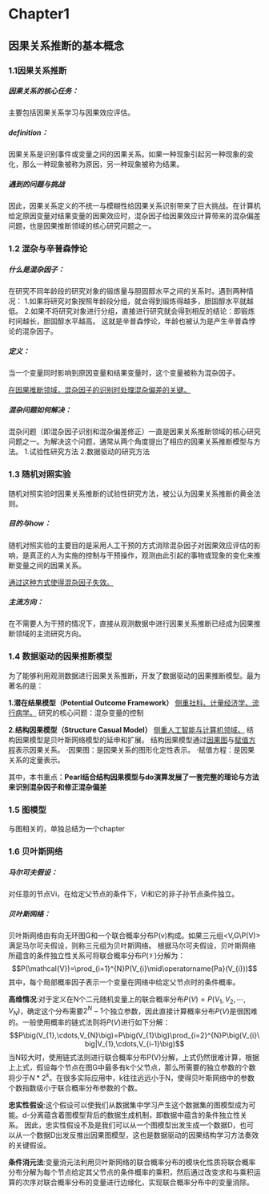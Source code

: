 # Chapter1 
## 因果关系推断的基本概念
### 1.1因果关系推断

##### 因果关系的核心任务：
主要包括因果关系学习与因果效应评估。

##### definition：
因果关系是识别事件或变量之间的因果关系。如果一种现象引起另一种现象的变化，那么一种现象被称为原因，另一种现象被称为结果。

##### 遇到的问题与挑战
因此，因果关系定义的不统一与模糊性给因果关系识别带来了巨大挑战。在计算机给定原因变量对结果变量的因果效应时，混杂因子给因果效应计算带来的混杂偏差问题，也是因果推断领域的核心研究问题之一。

### 1.2 混杂与辛普森悖论

##### 什么是混杂因子：
在研究不同年龄段的研究对象的锻炼量与胆固醇水平之间的关系时。遇到两种情况：
1.如果将研究对象按照年龄段分组，就会得到锻炼得越多，胆固醇水平就越低。
2.如果不将研究对象进行分组，直接进行研究就会得到相反的结论：即锻炼时间越长，胆固醇水平越高。
这就是辛普森悖论，年龄也被认为是产生辛普森悖论的混杂因子。
##### 定义：
当一个变量同时影响到原因变量和结果变量时，这个变量被称为混杂因子。

<u>在因果推断领域，混杂因子的识别时处理混杂偏差的关键。</u>

##### 混杂问题如何解决：
混杂问题（即混杂因子识别和混杂偏差修正）一直是因果关系推断领域的核心研究问题之一。为解决这个问题，通常从两个角度提出了相应的因果关系推断模型与方法。
1.试验性研究方法
2.数据驱动的研究方法

### 1.3 随机对照实验
随机对照实验时因果关系推断的试验性研究方法，被公认为因果关系推断的黄金法则。

##### 目的与how：
随机对照实验的主要目的是采用人工干预的方式消除混杂因子对因果效应评估的影响，是真正的人为实施的控制与干预操作，观测由此引起的事物或现象的变化来推断变量之间的因果关系。

<u>通过这种方式使得混杂因子失效。</u>

##### 主流方向：
在不需要人为干预的情况下，直接从观测数据中进行因果关系推断已经成为因果推断领域的主流研究方向。

### 1.4 数据驱动的因果推断模型
为了能够利用观测数据进行因果关系推断，开发了数据驱动的因果推断模型。最为著名的是：

**1.潜在结果模型（Potential Outcome Framework）**
<u>侧重社科、计量经济学、流行病学。</u>
研究的核心问题：混杂变量的控制

**2.结构因果模型（Structure Casual Model）**
<u>侧重人工智能与计算机领域。</u>
结构因果模型是贝叶斯网络模型的延申和扩展。
结构因果模型通过<u>因果图</u>与<u>赋值方程</u>表示因果关系。
·因果图：是因果关系的图形化定性表示。
·赋值方程：是因果关系的定量表示。

其中，本书重点：**Pearl结合结构因果模型与do演算发展了一套完整的理论与方法来识别混杂因子和修正混杂偏差**

### 1.5 图模型
与图相关的，单独总结为一个chapter

### 1.6 贝叶斯网络
##### 马尔可夫假设：
对任意的节点Vi，在给定父节点的条件下，Vi和它的非子孙节点条件独立。
##### 贝叶斯网络：
贝叶斯网络由有向无环图G和一个联合概率分布P(v)构成。如果三元组<V,G\P(V)>满足马尔可夫假设，则称三元组为贝叶斯网络。
根据马尔可夫假设，贝叶斯网络所蕴含的条件独立性关系可将联合概率分布$P(\mathcal{V})$分解为：
$$P(\mathcal{V})=\prod_{i=1}^{N}P(V_{i}\mid\operatorname{Pa}(V_{i}))$$
其中，每个局部概率因子表示一个变量在网络中给定父节点时的条件概率。

**高维情况**:对于定义在N个二元随机变量上的联合概率分布$P(V)=P(V_{1},V_{2},\cdots,V_{N})$，确定这个分布需要$2^{N}-1$个独立参数，因此直接计算概率分布$P(V)$是很困难的。一般使用概率的链式法则将$P(V)$进行如下分解：$$P\big(V_{1},\cdots,V_{N}\big)=P\big(V_{1}\big)\prod_{i=2}^{N}P\big(V_{i}\big|V_{1},\cdots,V_{i-1}\big)$$
当N较大时，使用链式法则进行联合概率分布P(V)分解，上式仍然很难计算，根据上上式，假设每个节点在图G中最多有k个父节点，那么所需要的独立参数的个数将少于$N*2^{k}$。在很多实际应用中，k往往远远小于N，使得贝叶斯网络中的参数个数指数级小于联合概率分布参数的个数。

**忠实性假设**:这个假设可以使我们从数据集中学习产生这个数据集的图模型成为可能。d-分离蕴含着图模型背后的数据生成机制，即数据中蕴含的条件独立性关系。
因此，忠实性假设不及是我们可以从一个图模型出发生成一个数据D，也可以从一个数据D出发反推出因果图模型，这也是数据驱动的因果结构学习方法奏效的关键假设。

**条件消元法**:变量消元法利用贝叶斯网络的联合概率分布的模块化性质将联合概率分布分解为每个节点给定其父节点的条件概率的乘积，然后通过改变求和与乘积运算的次序对联合概率分布的变量进行边缘化，实现联合概率分布中的变量消除。


